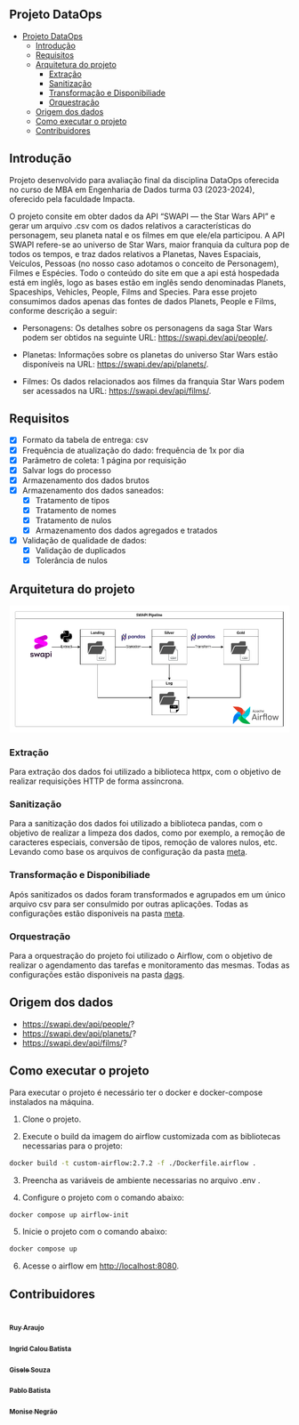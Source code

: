 ## Projeto DataOps

- [Projeto DataOps](#projeto-dataops)
  - [Introdução](#introdução)
  - [Requisitos](#requisitos)
  - [Arquitetura do projeto](#arquitetura-do-projeto)
    - [Extração](#extração)
    - [Sanitização](#sanitização)
    - [Transformação e Disponibiliade](#transformação-e-disponibiliade)
    - [Orquestração](#orquestração)
  - [Origem dos dados](#origem-dos-dados)
  - [Como executar o projeto](#como-executar-o-projeto)
  - [Contribuidores](#contribuidores)

## Introdução

Projeto desenvolvido para avaliação final da disciplina DataOps oferecida no curso de MBA em Engenharia de Dados turma 03 (2023-2024), oferecido pela faculdade Impacta.

O projeto consite em obter dados da API “SWAPI — the Star Wars API” e gerar um arquivo .csv com os dados relativos a características do personagem, seu planeta natal e os filmes em que ele/ela participou.
A API SWAPI refere-se ao universo de Star Wars, maior franquia da cultura pop de todos os tempos, e traz dados relativos a Planetas, Naves Espaciais, Veículos, Pessoas (no nosso caso adotamos o conceito de Personagem), Filmes e Espécies. Todo o conteúdo do site em que a api está hospedada está em inglês, logo as bases estão em inglês sendo denominadas Planets, Spaceships, Vehicles, People, Films and Species.
Para esse projeto consumimos dados apenas das  fontes de dados Planets, People e Films, conforme descrição a seguir:

- Personagens: Os detalhes sobre os personagens da saga Star Wars podem ser obtidos na seguinte URL: <https://swapi.dev/api/people/>.

- Planetas: Informações sobre os planetas do universo Star Wars estão disponíveis na URL: <https://swapi.dev/api/planets/>.

- Filmes: Os dados relacionados aos filmes da franquia Star Wars podem ser acessados na URL: <https://swapi.dev/api/films/>.

## Requisitos

- [x] Formato da tabela de entrega: csv
- [x] Frequência de atualização do dado: frequência de 1x por dia
- [x] Parâmetro de coleta: 1 página por requisição
- [x] Salvar logs do processo
- [x] Armazenamento dos dados brutos
- [x] Armazenamento dos dados saneados:
  - [x] Tratamento de tipos
  - [x] Tratamento de nomes
  - [x] Tratamento de nulos
  - [x] Armazenamento dos dados agregados e tratados
- [x] Validação de qualidade de dados:
  - [X] Validação de duplicados
  - [x] Tolerância de nulos

## Arquitetura do projeto

![alt text](./misc/projeto.png)

### Extração

  Para extração dos dados foi utilizado a biblioteca httpx, com o objetivo de realizar requisições HTTP de forma assíncrona.

### Sanitização

  Para a sanitização dos dados foi utilizado a biblioteca pandas, com o objetivo de realizar a limpeza dos dados, como por exemplo, a remoção de caracteres especiais, conversão de tipos, remoção de valores nulos, etc. Levando como base os arquivos de configuração da pasta [meta](airflow/dags/swapi/meta).

### Transformação e Disponibiliade

  Após sanitizados os dados foram transformados e agrupados em um único arquivo csv para ser consulmido por outras aplicações. Todas as configurações estão disponiveis na pasta [meta](airflow/dags/swapi/meta).

### Orquestração

  Para a orquestração do projeto foi utilizado o Airflow, com o objetivo de realizar o agendamento das tarefas e monitoramento das mesmas. Todas as configurações estão disponiveis na pasta [dags](airflow/dags/swapi).

## Origem dos dados

- <https://swapi.dev/api/people/>?
- <https://swapi.dev/api/planets/>?
- <https://swapi.dev/api/films/>?

## Como executar o projeto

Para executar o projeto é necessário ter o docker e docker-compose instalados na máquina.

1. Clone o projeto.

2. Execute o build da imagem do airflow customizada com as bibliotecas necessarias para o projeto:

```bash
docker build -t custom-airflow:2.7.2 -f ./Dockerfile.airflow .   
```

3. Preencha as variáveis de ambiente necessarias no arquivo .env .

4. Configure o projeto com o comando abaixo:

```bash
docker compose up airflow-init   
```

5. Inicie o projeto com o comando abaixo:

```bash
docker compose up
```

6. Acesse o airflow em <http://localhost:8080>.

## Contribuidores

<a href="https://github.com/Ruy-Araujo">
<img style="border-radius: 50%;" src="https://avatars.githubusercontent.com/u/53796141?v=4" width="100px;" alt=""/>
<br />
<sub><b>Ruy Araujo</b></sub></a>
<br />

<a href="https://github.com/icaloooou">
<img style="border-radius: 50%;" src="https://avatars.githubusercontent.com/u/72050304?v=4" width="100px;" alt=""/>
<br />
<sub><b>Ingrid Calou Batista</b></sub></a>
<br />

<a href="https://github.com/GiselePSouza">
<img style="border-radius: 50%;" src="https://avatars.githubusercontent.com/u/147109622?v=4" width="100px;" alt=""/>
<br />
<sub><b>Gisele Souza</b></sub></a>
<br />

<a href="https://github.com/ElPablitoBR">
<img style="border-radius: 50%;" src="https://avatars.githubusercontent.com/u/131319344?v=4" width="100px;" alt=""/>
<br />
<sub><b>Pablo Batista</b></sub></a> 
<br />

<a href="https://github.com/moninegrao">
<img style="border-radius: 50%;" src="https://avatars.githubusercontent.com/u/32415249?v=4" width="100px;" alt=""/>
<br />
<sub><b>Monise Negrão</b></sub></a> 
<br />
